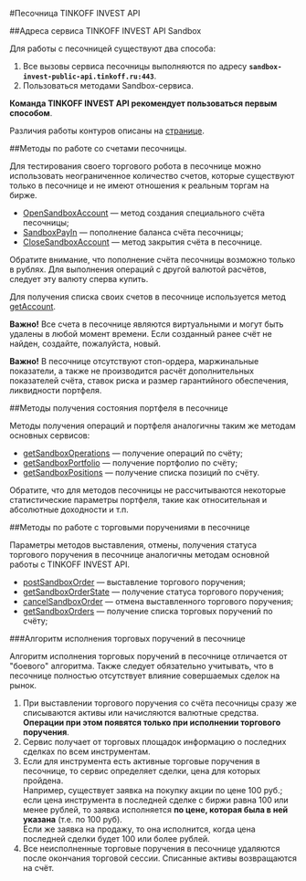 #Песочница TINKOFF INVEST API

##Адреса сервиса TINKOFF INVEST API Sandbox

Для работы с песочницей существуют два способа:
1. Все вызовы сервиса песочницы выполняются по адресу **`sandbox-invest-public-api.tinkoff.ru:443`**.
2. Пользоваться методами Sandbox-сервиса.

**Команда TINKOFF INVEST API рекомендует пользоваться первым способом**.

Различия работы контуров описаны на [странице](/investAPI/sandbox#url_difference).

##Методы по работе со счетами песочницы. 

Для тестирования своего торгового робота в песочнице можно использовать неограниченное
количество счетов, которые существуют только в песочнице и не имеют отношения к реальным
торгам на бирже. 

* [OpenSandboxAccount](/investAPI/sandbox#opensandboxaccount) — метод создания специального счёта песочницы;
* [SandboxPayIn](/investAPI/sandbox#sandboxpayin) — пополнение баланса счёта песочницы;
* [CloseSandboxAccount](/investAPI/sandbox#closesandboxaccount) — метод закрытия счёта в песочнице.


Обратите внимание, что пополнение счёта песочницы возможно только в рублях. Для
выполнения операций с другой валютой расчётов, следует эту валюту сперва купить.

Для получения списка своих счетов в песочнице используется метод [getAccount](/investAPI/sandbox#getaccounts).

**Важно!** Все счета в песочнице являются виртуальными и могут быть удалены в любой
момент времени. Если созданный ранее счёт не найден, создайте, пожалуйста, новый. 

**Важно!** В песочнице отсутствуют стоп-ордера, маржинальные показатели, а также не производится расчёт дополнительных показателей счёта,
ставок риска и размер гарантийного обеспечения, ликвидности портфеля.

##Методы получения состояния портфеля в песочнице

Методы получения операций и портфеля аналогичны таким же методам основных сервисов:

* [getSandboxOperations](/investAPI/sandbox#getsandboxoperations) — получение операций по счёту;
* [getSandboxPortfolio](/investAPI/sandbox#getsandboxportfolio) — получение портфолио по счёту;
* [getSandboxPositions](/investAPI/sandbox#getsandboxpositions) — получение списка позиций по счёту. 

Обратите, что для методов песочницы не рассчитываются некоторые статистические параметры
портфеля, такие как относительная и абсолютные доходности и т.п.

##Методы по работе с торговыми поручениями в песочнице

Параметры методов выставления, отмены, получения статуса торгового поручения в 
песочнице аналогичны методам основной работы с TINKOFF INVEST API. 

* [postSandboxOrder](/investAPI/sandbox#postsandboxorder) — выставление торгового поручения;
* [getSandboxOrderState](/investAPI/sandbox#getsandboxorderstate) — получение статуса торгового поручения;
* [cancelSandboxOrder](/investAPI/sandbox#cancelsandboxorder) — отмена выставленного торгового поручения;
* [getSandboxOrders](/investAPI/sandbox#getsandboxorders) — получение списка торговых поручений по счёту;

<a name="orderexecute"></a>
###Алгоритм исполнения торговых поручений в песочнице

Алгоритм исполнения торговых поручений в песочнице отличается от "боевого" алгоритма. 
Также следует обязательно учитывать, что в песочнице полностью отсутствует влияние
совершаемых сделок на рынок. 

1. При выставлении торгового поручения со счёта песочницы сразу же списываются активы или начисляются
валютные средства. **Операции при этом появятся только при исполнении торгового поручения**.
2. Сервис получает от торговых площадок информацию о последних сделках по всем 
инструментам. 
3. Если для инструмента есть активные торговые поручения в песочнице, то сервис 
определяет сделки, цена для которых пройдена. </br>Например, существует заявка на покупку 
акции по цене 100 руб.; если цена инструмента в последней сделке с биржи равна 100 или менее
рублей, то заявка исполняется **по цене, которая была в ней указана** (т.е. по 100 руб).
</br>Если же заявка на продажу, то она исполнится, когда цена последней сделки будет 100 или более
рублей.
4. Все неисполненные торговые поручения в песочнице удаляются после окончания торговой сессии. 
Списанные активы возвращаются на счёт.
